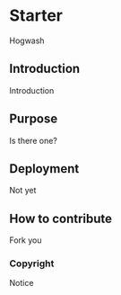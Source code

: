 # Starter

Hogwash

## Introduction

Introduction

## Purpose

Is there one?

## Deployment

Not yet

## How to contribute

Fork you

### Copyright

Notice